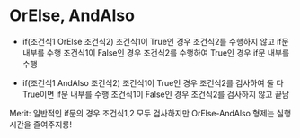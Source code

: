 # OrElse, AndAlso

* if(조건식1 OrElse 조건식2)
조건식1이 True인 경우 조건식2를 수행하지 않고 if문 내부를 수행
조건식1이 False인 경우 조건식2를 수행하여 True인 경우 if문 내부를 수행

* if(조건식1 AndAlso 조건식2)
조건식1이 True인 경우 조건식2를 검사하여 둘 다 True이면 if문 내부를 수행
조건식1이 False인 경우 조건식2를 검사하지 않고 끝남

Merit: 일반적인 if문의 경우 조건식1,2 모두 검사하지만 OrElse-AndAlso 형제는 실행시간을 줄여주지롱!
